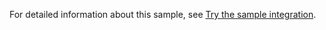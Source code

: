 For detailed information about this sample, see [Try the sample integration](https://cloud.google.com/application-integration/docs/try-sample-integration-ecommerce).
